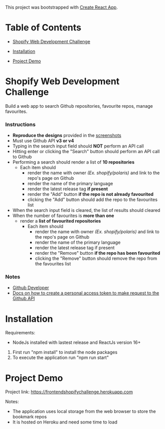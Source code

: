 This project was bootstrapped with [Create React App](https://github.com/facebookincubator/create-react-app).



# Table of Contents

- [Shopify Web Development Challenge](#shopify-web-development-challenge)

- [Installation](#installation)

- [Project Demo](#project-demo)


# Shopify Web Development Challenge

Build a web app to search Github repositories, favourite repos, manage favourites.

### Instructions
- **Reproduce the designs** provided in the [screenshots](screenshots/desktop.jpg)
- Must use Github API **v3 or v4**
- Typing in the search input field should **NOT** perform an API call
- Hitting enter or clicking the "Search" button should perform an API call to Github
- Performing a search should render a list of **10 repositories**
	- Each item should
		- render the name with owner *(Ex. shopify/polaris)* and link to the repo's page on Github
		- render the name of the primary language
		- render the latest release tag **if present**
		- render the "Add" button **if the repo is not already favourited**
		- clicking the "Add" button should add the repo to the favourites list
- When the search input field is cleared, the list of results should cleared
- When the number of favourites is **more than one**
	- render a **list of favourited repositories**
		- Each item should
			- render the name with owner *(Ex. shopify/polaris)* and link to the repo's page on Github
			- render the name of the primary language
			- render the latest release tag if present
			- render the "Remove" button **if the repo has been favourited**
			- clicking the "Remove" button should remove the repo from the favourites list

### Notes
- [Github Developer](https://developer.github.com/)
- [Docs on how to create a personal access token to make request to the Github API](https://help.github.com/articles/creating-a-personal-access-token-for-the-command-line/)

# Installation

Requirements:
- NodeJs installed with lastest release and ReactJs version 16+
 
1. First run "npm install" to install the node packages
2. To execute the application run "npm run start"

# Project Demo

Project link: https://frontendshopifychallenge.herokuapp.com

Notes:
- The application uses local storage from the web browser to store the bookmark repos
- It is hosted on Heroku and need some time to load